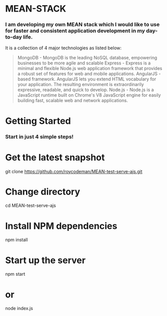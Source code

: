 # MEAN-STACK
### I am developing my own MEAN stack which I would like to use for faster and consistent application development in my day-to-day life. 

It is a collection of 4 major technologies as listed below:

> MongoDB - MongoDB is the leading NoSQL database, empowering businesses to be more agile and scalable
> Express - Express is a minimal and flexible Node.js web application framework that provides a robust set of features for web and mobile applications.
> AngularJS - based framework. AngularJS lets you extend HTML vocabulary for your application. The resulting environment is extraordinarily expressive, readable, and quick to develop.
> Node.js - Node.js is a JavaScript runtime built on Chrome's V8 JavaScript engine for easily building fast, scalable web and network applications.

# Getting Started
### Start in just 4 simple steps!

# Get the latest snapshot
git clone https://github.com/roycodeman/MEAN-test-serve-ajs.git

# Change directory
cd MEAN-test-serve-ajs

# Install NPM dependencies
npm install

# Start up the server
npm start
# or
node index.js